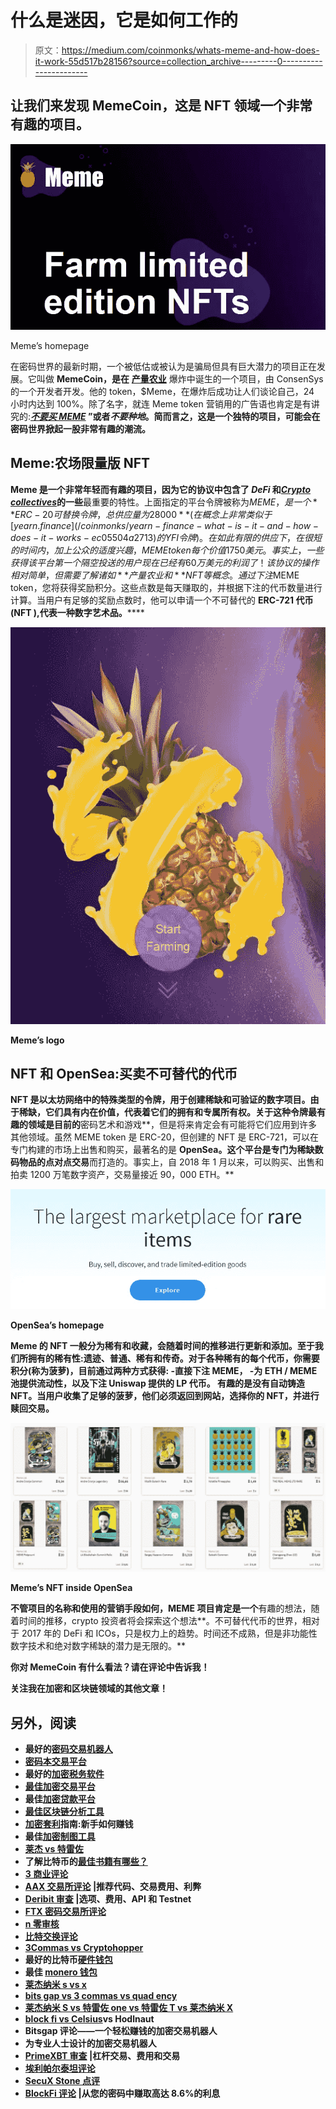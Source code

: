 # 什么是迷因，它是如何工作的

> 原文：<https://medium.com/coinmonks/whats-meme-and-how-does-it-work-55d517b28156?source=collection_archive---------0----------------------->

## 让我们来发现 MemeCoin，这是 NFT 领域一个非常有趣的项目。

![](img/eb2766fb25cff85103ca811063228dcb.png)

Meme’s homepage

在密码世界的最新时期，一个被低估或被认为是骗局但具有巨大潜力的项目正在发展。它叫做 **MemeCoin，是在** [**产量农业**](/coinmonks/yield-farming-what-is-it-and-how-does-it-work-452c7ce2c467) 爆炸中诞生的一个项目，由 ConsenSys 的一个开发者开发。他的 token，$Meme，在爆炸后成功让人们谈论自己，24 小时内达到 100%。除了名字，就连 Meme token 营销用的广告语也肯定是有讲究的:**[***不要买 MEME***](https://dontbuymeme.com/) **”或者*不要种地***。简而言之，这是一个独特的项目，可能会在密码世界掀起一股非常有趣的潮流。**

## **Meme:农场限量版 NFT**

**Meme 是一个非常年轻而有趣的项目，因为它的协议中包含了 *DeFi* 和[***Crypto collectives***](https://101blockchains.com/non-fungible-tokens-nft/)的一些**最重要的特性。上面指定的平台令牌被称为$MEME，是一个 **ERC-20 可替换令牌，总供应量为 28000** (在概念上非常类似于 [yearn.finance](/coinmonks/yearn-finance-what-is-it-and-how-does-it-works-ec05504a2713) 的 YFI 令牌)。在如此有限的供应下，在很短的时间内，加上公众的适度兴趣，MEME token 每个价值 1750 美元。事实上，一些获得该平台第一个隔空投送的用户现在已经有 60 万美元的利润了！该协议的操作相对简单，但需要了解诸如**产量农业和**NFT 等概念。通过下注$MEME token，您将获得奖励积分。这些点数是每天赚取的，并根据下注的代币数量进行计算。当用户有足够的奖励点数时，他可以申请一个不可替代的 **ERC-721 代币(NFT ),代表一种数字艺术品。******

**![](img/5b1c9a8c4a4cf4c63470cf3cca39b6e1.png)**

**Meme’s logo**

## **NFT 和 OpenSea:买卖不可替代的代币**

**NFT 是以太坊网络中的特殊类型的令牌，用于创建稀缺和可验证的数字项目。由于稀缺，它们具有内在价值，代表着它们的拥有和专属所有权。关于这种令牌最有趣的领域是目前的**密码艺术和游戏**，但是将来肯定会有可能将它们应用到许多其他领域。虽然 MEME token 是 ERC-20，但创建的 NFT 是 ERC-721，可以在专门构建的市场上出售和购买，最著名的是 **OpenSea。**这个平台是专门为**稀缺数码物品的点对点交易**而打造的。事实上，自 2018 年 1 月以来，可以购买、出售和拍卖 1200 万笔数字资产，交易量接近 90，000 ETH。**

**![](img/21b987b4a379ed5c9197301cff7cdfa3.png)**

**OpenSea’s homepage**

****Meme 的 NFT 一般分为稀有和收藏**，会随着时间的推移进行更新和添加。至于我们所拥有的稀有性:遗迹、普通、稀有和传奇。对于各种稀有的每个代币，你需要积分(称为菠萝)，目前通过两种方式获得:
-直接下注 MEME，
-为 ETH / MEME 池提供流动性，以及下注 Uniswap 提供的 LP 代币。
有趣的是**没有自动铸造 NFT**。当用户收集了足够的菠萝，他们必须返回到网站，选择你的 NFT，并进行赎回交易。**

**![](img/b56acf06570d4191b85316a007955f49.png)**

**Meme’s NFT inside OpenSea**

**不管项目的名称和使用的营销手段如何，MEME 项目肯定是一个**有趣的想法，随着时间的推移，crypto 投资者将会探索这个想法**。不可替代代币的世界，相对于 2017 年的 DeFi 和 ICOs，只是权力上的趋势。时间还不成熟，但是非功能性数字技术和绝对数字稀缺的潜力是无限的。**

**你对 MemeCoin 有什么看法？请在评论中告诉我！**

**关注我在加密和区块链领域的其他文章！**

## **另外，阅读**

*   **最好的[密码交易机器人](/coinmonks/crypto-trading-bot-c2ffce8acb2a)**
*   **[密码本交易平台](/coinmonks/top-10-crypto-copy-trading-platforms-for-beginners-d0c37c7d698c)**
*   **最好的[加密税务软件](/coinmonks/best-crypto-tax-tool-for-my-money-72d4b430816b)**
*   **[最佳加密交易平台](/coinmonks/the-best-crypto-trading-platforms-in-2020-the-definitive-guide-updated-c72f8b874555)**
*   **最佳[加密贷款平台](/coinmonks/top-5-crypto-lending-platforms-in-2020-that-you-need-to-know-a1b675cec3fa)**
*   **[最佳区块链分析工具](https://bitquery.io/blog/best-blockchain-analysis-tools-and-software)**
*   **[加密套利](/coinmonks/crypto-arbitrage-guide-how-to-make-money-as-a-beginner-62bfe5c868f6)指南:新手如何赚钱**
*   **最佳[加密制图工具](/coinmonks/what-are-the-best-charting-platforms-for-cryptocurrency-trading-85aade584d80)**
*   **[莱杰 vs 特雷佐](/coinmonks/ledger-vs-trezor-best-hardware-wallet-to-secure-cryptocurrency-22c7a3fd391e)**
*   **了解比特币的[最佳书籍有哪些？](/coinmonks/what-are-the-best-books-to-learn-bitcoin-409aeb9aff4b)**
*   **[3 商业评论](/coinmonks/3commas-review-an-excellent-crypto-trading-bot-2020-1313a58bec92)**
*   **[AAX 交易所评论](/coinmonks/aax-exchange-review-2021-67c5ea09330c) |推荐代码、交易费用、利弊**
*   **[Deribit 审查](/coinmonks/deribit-review-options-fees-apis-and-testnet-2ca16c4bbdb2) |选项、费用、API 和 Testnet**
*   **[FTX 密码交易所评论](/coinmonks/ftx-crypto-exchange-review-53664ac1198f)**
*   **[n 零审核](/coinmonks/ngrave-zero-review-c465cf8307fc)**
*   **[比特交换评论](/coinmonks/bybit-exchange-review-dbd570019b71)**
*   **[3Commas vs Cryptohopper](/coinmonks/cryptohopper-vs-3commas-vs-shrimpy-a2c16095b8fe)**
*   **最好的比特币[硬件钱包](/coinmonks/the-best-cryptocurrency-hardware-wallets-of-2020-e28b1c124069?source=friends_link&sk=324dd9ff8556ab578d71e7ad7658ad7c)**
*   **最佳 [monero 钱包](https://blog.coincodecap.com/best-monero-wallets)**
*   **[莱杰纳米 s vs x](https://blog.coincodecap.com/ledger-nano-s-vs-x)**
*   **[bits gap vs 3 commas vs quad ency](https://blog.coincodecap.com/bitsgap-3commas-quadency)**
*   **[莱杰纳米 S vs 特雷佐 one vs 特雷佐 T vs 莱杰纳米 X](https://blog.coincodecap.com/ledger-nano-s-vs-trezor-one-ledger-nano-x-trezor-t)**
*   **[block fi vs Celsius](/coinmonks/blockfi-vs-celsius-vs-hodlnaut-8a1cc8c26630)vs Hodlnaut**
*   **Bitsgap 评论——一个轻松赚钱的加密交易机器人**
*   **为专业人士设计的加密交易机器人**
*   **[PrimeXBT 审查](/coinmonks/primexbt-review-88e0815be858) |杠杆交易、费用和交易**
*   **[埃利帕尔泰坦评论](/coinmonks/ellipal-titan-review-85e9071dd029)**
*   **[SecuX Stone 点评](https://blog.coincodecap.com/secux-stone-hardware-wallet-review)**
*   **[BlockFi 评论](/coinmonks/blockfi-review-53096053c097) |从您的密码中赚取高达 8.6%的利息**